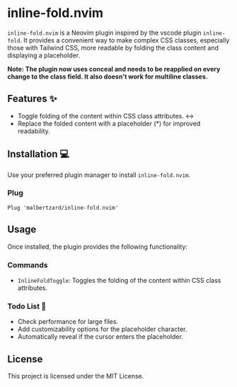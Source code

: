 # inline-fold.nvim

`inline-fold.nvim` is a Neovim plugin inspired by the vscode plugin `inline-fold`. It provides a convenient way to make complex CSS classes, especially those with Tailwind CSS, more readable by folding the class content and displaying a placeholder.

**Note: The plugin now uses conceal and needs to be reapplied on every change to the class field. It also doesn't work for multiline classes.**

## Features ✨

- Toggle folding of the content within CSS class attributes. ↔️
- Replace the folded content with a placeholder (*) for improved readability.

## Installation 💻

Use your preferred plugin manager to install `inline-fold.nvim`.

### Plug

```
Plug 'malbertzard/inline-fold.nvim'
```

## Usage

Once installed, the plugin provides the following functionality:

### Commands

- `InlineFoldToggle`: Toggles the folding of the content within CSS class attributes.

### Todo List 📝

- Check performance for large files.
- Add customizability options for the placeholder character.
- Automatically reveal if the cursor enters the placeholder.

## License

This project is licensed under the MIT License.

